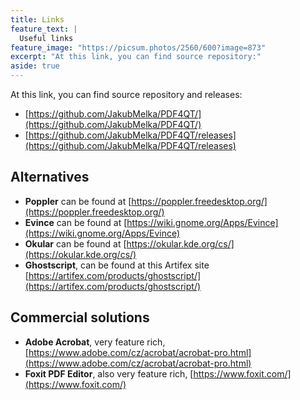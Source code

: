 ```yaml
---
title: Links
feature_text: |
  Useful links
feature_image: "https://picsum.photos/2560/600?image=873"
excerpt: "At this link, you can find source repository:"
aside: true
---
```


At this link, you can find source repository and releases:
 - [https://github.com/JakubMelka/PDF4QT/](https://github.com/JakubMelka/PDF4QT/)
 - [https://github.com/JakubMelka/PDF4QT/releases](https://github.com/JakubMelka/PDF4QT/releases)
 
## Alternatives

 - **Poppler** can be found at [https://poppler.freedesktop.org/](https://poppler.freedesktop.org/)
 - **Evince** can be found at [https://wiki.gnome.org/Apps/Evince](https://wiki.gnome.org/Apps/Evince)
 - **Okular** can be found at [https://okular.kde.org/cs/](https://okular.kde.org/cs/)
 - **Ghostscript**, can be found at this Artifex site [https://artifex.com/products/ghostscript/](https://artifex.com/products/ghostscript/)
 
## Commercial solutions
 - **Adobe Acrobat**, very feature rich, [https://www.adobe.com/cz/acrobat/acrobat-pro.html](https://www.adobe.com/cz/acrobat/acrobat-pro.html)
 - **Foxit PDF Editor**, also very feature rich, [https://www.foxit.com/](https://www.foxit.com/)
